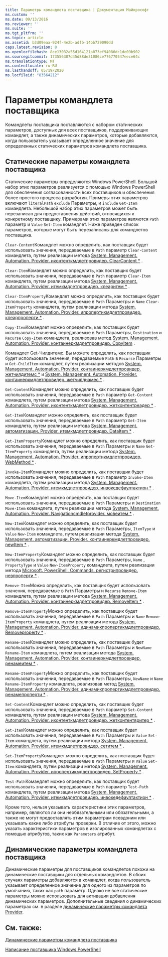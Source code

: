 ```yaml
---
title: Параметры командлета поставщика | Документация Майкрософт
ms.custom: ''
ms.date: 09/13/2016
ms.reviewer: ''
ms.suite: ''
ms.tgt_pltfrm: ''
ms.topic: article
ms.assetid: b3d09eaa-924f-4e2b-adfb-14bb729090dd
caps.latest.revision: 8
ms.openlocfilehash: 8ce13032a55d164121a073ef94086dc1de09b902
ms.sourcegitcommit: 173556307d45d88de31086ce776770547eece64c
ms.translationtype: MT
ms.contentlocale: ru-RU
ms.lasthandoff: 05/19/2020
ms.locfileid: "83564212"
---
```

# <a name="provider-cmdlet-parameters"></a>Параметры командлета поставщика

Командлеты поставщика поставляются с набором статических параметров, доступных для всех поставщиков, поддерживающих командлет, а также динамических параметров, которые добавляются, когда пользователь указывает определенное значение для определенных статических параметров командлета поставщика.

## <a name="provider-cmdlet-static-parameters"></a>Статические параметры командлета поставщика

Статические параметры определяются Windows PowerShell. Большой набор этих параметров реализуется с помощью Windows PowerShell для обеспечения согласованности всех поставщиков и обеспечения более простого процесса разработки. Примеры этих параметров включают `literalPath` `exclude` Параметры, и `include` `Get-Item` командлета. Небольшой набор этих параметров может быть перезаписан для предоставления действий, относящихся к конкретному поставщику. Примерами этих параметров являются `Path` параметр и `Value` `Set-Item` командлет. Ниже приведен список параметров, которые могут быть перезаписаны для командлетов поставщика.

`Clear-Content`Командлет можно определить, как поставщик будет использовать значения, передаваемые в `Path` параметр `Clear-Content` командлета, путем реализации метода [System. Management. Automation. Provider. иконтенткмдлетпровидер. ClearContent *](/dotnet/api/System.Management.Automation.Provider.IContentCmdletProvider.ClearContent) .

`Clear-Item`Командлет можно определить, как поставщик будет использовать значения, передаваемые в `Path` параметр `Clear-Item` командлета, путем реализации метода [System. Management. Automation. Provider. итемкмдлетпровидер. клеаритем *](/dotnet/api/System.Management.Automation.Provider.ItemCmdletProvider.ClearItem) .

`Clear-ItemProperty`Командлет можно определить, как поставщик будет использовать значения, передаваемые в `Path` Параметры и `Name` `Clear-ItemProperty` командлета, путем реализации метода [System. Management. Automation. Provider. ипропертикмдлетпровидер. клеарпроперти *](/dotnet/api/System.Management.Automation.Provider.IPropertyCmdletProvider.ClearProperty) .

`Copy-Item`Командлет можно определить, как поставщик будет использовать значения, передаваемые в `Path` Параметры, `Destination` и `Recurse` `Copy-Item` командлета, реализовав метод [System. Management. Automation. Provider. контаинеркмдлетпровидер. CopyItem](/dotnet/api/System.Management.Automation.Provider.ContainerCmdletProvider.CopyItem) .

Командлет Get-Чилдитемс. Вы можете определить, как поставщик будет использовать значения, передаваемые `Path` в `Recurse` Параметры и `Get-ChildItem` командлет, путем реализации методов [System. Management. Automation. Provider. контаинеркмдлетпровидер. жетчилдитемс *](/dotnet/api/System.Management.Automation.Provider.ContainerCmdletProvider.GetChildItems) и [System. Management. Automation. Provider. контаинеркмдлетпровидер. жетчилднамес *](/dotnet/api/System.Management.Automation.Provider.ContainerCmdletProvider.GetChildNames) .

`Get-Content`Командлет можно определить, как поставщик будет использовать значения, передаваемые в `Path` параметр `Get-Content` командлета, путем реализации метода [System. Management. Automation. Provider. иконтенткмдлетпровидер. жетконтентреадер *](/dotnet/api/System.Management.Automation.Provider.IContentCmdletProvider.GetContentReader) .

`Get-Item`Командлет можно определить, как поставщик будет использовать значения, передаваемые в `Path` параметр `Get-Item` командлета, путем реализации метода [System. Management. автоматизации. Provider. итемкмдлетпровидер. DataItem *](/dotnet/api/System.Management.Automation.Provider.ItemCmdletProvider.GetItem) .

`Get-ItemProperty`Командлет можно определить, как поставщик будет использовать значения, передаваемые в `Path` Параметры и `Name` `Get-ItemProperty` командлета, путем реализации метода [System. Management. Automation. Provider. ипропертикмдлетпровидер. WebMethod *](/dotnet/api/System.Management.Automation.Provider.IPropertyCmdletProvider.GetProperty) .

`Invoke-Item`Командлет можно определить, как поставщик будет использовать значения, передаваемые в `Path` параметр `Invoke-Item` командлета, путем реализации метода [System. Management. Automation. Provider. итемкмдлетпровидер. инвокедефаултактион *](/dotnet/api/System.Management.Automation.Provider.ItemCmdletProvider.InvokeDefaultAction) .

`Move-Item`Командлет можно определить, как поставщик будет использовать значения, передаваемые в `Path` Параметры и `Destination` `Move-Item` командлета, путем реализации метода [System. Management. Automation. Provider. Navigationcmdletprovider. мовеитем *](/dotnet/api/System.Management.Automation.Provider.NavigationCmdletProvider.MoveItem) .

`New-Item`Командлет можно определить, как поставщик будет использовать значения, передаваемые в `Path` Параметры, `ItemType` и `Value` `New-Item` командлета, путем реализации метода [System. Management. автоматизации. Provider. контаинеркмдлетпровидер. newItem *](/dotnet/api/System.Management.Automation.Provider.ContainerCmdletProvider.NewItem) .

`New-ItemProperty`Командлет можно определить, как поставщик будет использовать значения, передаваемые в `Path` Параметры, `Name` , `PropertyType` и `Value` `New-ItemProperty` командлета, путем реализации метода [Microsoft. PowerShell. Commands. регистрипровидер. невпроперти *](/dotnet/api/Microsoft.PowerShell.Commands.RegistryProvider.NewProperty) .

`Remove-Item`Можно определить, как поставщик будет использовать значения, передаваемые в `Path` Параметры и `Recurse` `Remove-Item` командлета, путем реализации метода [System. Management. Automation. Provider. контаинеркмдлетпровидер. RemoveItem *](/dotnet/api/System.Management.Automation.Provider.ContainerCmdletProvider.RemoveItem) .

`Remove-ItemProperty`Можно определить, как поставщик будет использовать значения, передаваемые в `Path` Параметры и `Name` `Remove-ItemProperty` командлета, путем реализации метода [System. Management. Automation. Provider. идинамикпропертикмдлетпровидер. Removeproperty *](/dotnet/api/System.Management.Automation.Provider.IDynamicPropertyCmdletProvider.RemoveProperty) .

`Rename-Item`Командлет можно определить, как поставщик будет использовать значения, передаваемые в `Path` Параметры и `NewName` `Rename-Item` командлета, путем реализации метода [System. Management. Automation. Provider. контаинеркмдлетпровидер. ренамеитем *](/dotnet/api/System.Management.Automation.Provider.ContainerCmdletProvider.RenameItem) .

`Rename-ItemProperty`Можно определить, как поставщик будет использовать значения, передаваемые в `Path` Параметры, `NewName` и `Name` `Rename-ItemProperty` командлета, реализовав метод [System. Management. Automation. Provider. идинамикпропертикмдлетпровидер. ренамепроперти *](/dotnet/api/System.Management.Automation.Provider.IDynamicPropertyCmdletProvider.RenameProperty) .

`Set-Content`Командлет можно определить, как поставщик будет использовать значения, передаваемые в `Path` параметр `Set-Content` командлета, путем реализации метода [System. Management. Automation. Provider. иконтенткмдлетпровидер. жетконтентвритер *](/dotnet/api/System.Management.Automation.Provider.IContentCmdletProvider.GetContentWriter) .

`Set-Item`Командлет можно определить, как поставщик будет использовать значения, передаваемые в `Path` Параметры и `Value` `Set-Item` командлета, путем реализации метода [System. Management. Automation. Provider. итемкмдлетпровидер. сетитем *](/dotnet/api/System.Management.Automation.Provider.ItemCmdletProvider.SetItem) .

`Set-ItemProperty`Командлет можно определить, как поставщик будет использовать значения, передаваемые в `Path` Параметры и `Value` `Set-Item` командлета, путем реализации метода [System. Management. Automation. Provider. ипропертикмдлетпровидер. SetProperty *](/dotnet/api/System.Management.Automation.Provider.IPropertyCmdletProvider.SetProperty) .

`Test-Path`Командлет можно определить, как поставщик будет использовать значения, передаваемые в `Path` параметр `Test-Path` командлета, путем реализации метода [System. Management. Automation. Provider. итемкмдлетпровидер. инвокедефаултактион *](/dotnet/api/System.Management.Automation.Provider.ItemCmdletProvider.InvokeDefaultAction) .

Кроме того, нельзя указывать характеристики этих параметров, например, являются ли они необязательными или обязательными, а также не могут предоставлять этим параметрам псевдоним или указывать какие либо атрибуты проверки. В отличие от этого, можно указать характеристики параметров в изолированных командлетах с помощью атрибутов, таких как `Parameters` атрибут.

## <a name="provider-cmdlet-dynamic-parameters"></a>Динамические параметры командлета поставщика

Динамические параметры для поставщиков командлетов похожи на динамические поставщики для отдельных командлетов. В обоих случаях параметры добавляются в командлет, когда пользователь указывает определенное значение для одного из параметров по умолчанию, таких как `path` параметр. Однако не все статические параметры можно использовать для активации добавления динамических параметров. Дополнительные сведения о динамических параметрах см. в разделе [динамические параметры командлета Provider](./provider-cmdlet-dynamic-parameters.md).

## <a name="see-also"></a>См. также:

[Динамические параметры командлета поставщика](./provider-cmdlet-dynamic-parameters.md)

[Написание поставщика Windows PowerShell](./writing-a-windows-powershell-provider.md)
